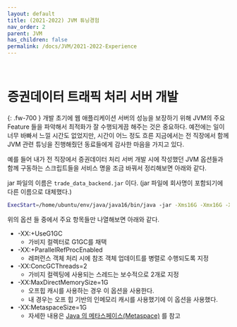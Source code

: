 ```yaml
---
layout: default
title: (2021-2022) JVM 튜닝경험
nav_order: 2
parent: JVM
has_children: false
permalink: /docs/JVM/2021-2022-Experience
---
```

<br>

# 증권데이터 트래픽 처리 서버 개발
{: .fw-700 }
개발 초기에 웹 애플리케이션 서버의 성능을 보장하기 위해 JVM의 주요 Feature 들을 파악해서 최적화가 잘 수행되게끔 해주는 것은 중요하다.
예전에는 일이 너무 바빠서 느낄 시간도 없었지만, 시간이 어느 정도 흐른 지금에서는 전 직장에서 함께 JVM 관련 튜닝을 진행해줬던 동료들에게 감사한 마음을 가지고 있다.
<br>

예를 들어 내가 전 직장에서 증권데이터 처리 서버 개발 시에 작성했던 JVM 옵션들과 함께 구동하는 스크립트들을 서비스 명을 조금 바꿔서 정리해보면 아래와 같다.
<br>

jar 파일의 이름은 `trade_data_backend.jar` 이다. 
(jar 파일에 회사명이 포함되기에 다른 이름으로 대체했다.)
```bash
ExecStart=/home/ubuntu/env/java/java16/bin/java -jar -Xms16G -Xmx16G -Xlog:gc:/home/ubuntu/trade_data_backend/log-g1gc/trade_data-gc.log -XX:MaxDirectMemorySize=1G -server -jar -Dspring.profiles.active=data-live -XX:MetaspaceSize=1G -XX:MaxMetaspaceSize=1G -XX:+UseG1GC -XX:+ParallelRefProcEnabled -XX:ConcGCThreads=2 -Dcom.sun.management.jmxremote -Dcom.sun.management.jmxremote.port=8081 -Dcom.sun.management.jmxremote.authenticate=false -Dcom.sun.management.jmxremote.ssl=false /home/ubuntu/trade_data_backend/trade_data_backend.jar
```

위의 옵션 들 중에서 주요 항목들만 나열해보면 아래와 같다.

- -XX:+UseG1GC
	- 가비지 컬렉터로 G1GC를 채택
- -XX:+ParallelRefProcEnabled
	- 레퍼런스 객체 처리 시에 참조 객체 업데이트를 병렬로 수행되도록 지정
- -XX:ConcGCThreads=2
	- 가비지 컬렉팅에 사용되는 스레드는 보수적으로 2개로 지정
- -XX:MaxDirectMemorySize=1G
	- 오프힙 캐시를 사용하는 경우 이 옵션을 사용한다.
	- 내 경우는 오프 힙 기반의 인메모리 캐시를 사용했기에 이 옵션을 사용했다.
- -XX:MetaspaceSize=1G
	- 자세한 내용은 [Java 의 메타스페이스(Metaspace)](https://jaemunbro.medium.com/java-metaspace%EC%97%90-%EB%8C%80%ED%95%B4-%EC%95%8C%EC%95%84%EB%B3%B4%EC%9E%90-ac363816d35e) 를 참고

<br>